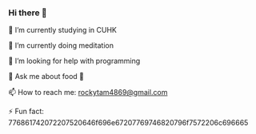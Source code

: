 ### Hi there 👋



🔭 I’m currently studying in CUHK 

🌱 I’m currently doing meditation

🤔 I’m looking for help with programming

💬 Ask me about food 🍲 

📫 How to reach me: rockytam4869@gmail.com

⚡ Fun fact: 776861742072207520646f696e67207769746820796f7572206c696665
 

